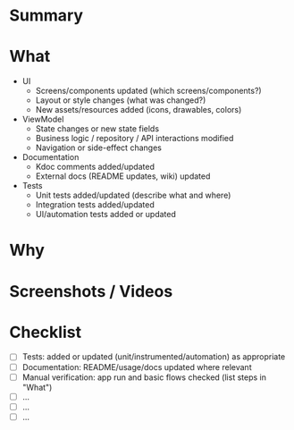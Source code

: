 <!--
Compact Pull Request template for the OOTD repository.
Sections: Summary, What, Why, Screenshots/Videos, Checklist.
Authors should keep entries short and remove sections that don't apply.
-->

# Summary
<!-- Summary of the change. -->


# What
<!-- Briefly list what changed, grouped by area below. Remove any subsection that doesn't apply. -->

- UI
  - Screens/components updated (which screens/components?)
  - Layout or style changes (what was changed?)
  - New assets/resources added (icons, drawables, colors)
- ViewModel
  - State changes or new state fields
  - Business logic / repository / API interactions modified
  - Navigation or side-effect changes
- Documentation
  - Kdoc comments added/updated
  - External docs (README updates, wiki) updated
- Tests
  - Unit tests added/updated (describe what and where)
  - Integration tests added/updated
  - UI/automation tests added or updated


# Why
<!-- Motivation, links to issues, and any design decisions or trade-offs. -->


# Screenshots / Videos
<!-- Optional: add screenshots or animated GIFs to help reviewers. -->


# Checklist
- [ ] Tests: added or updated (unit/instrumented/automation) as appropriate
- [ ] Documentation: README/usage/docs updated where relevant
- [ ] Manual verification: app run and basic flows checked (list steps in "What")
- [ ] ...
- [ ] ...
- [ ] ...

<!-- Remove any checklist items that don't apply to this PR -->

